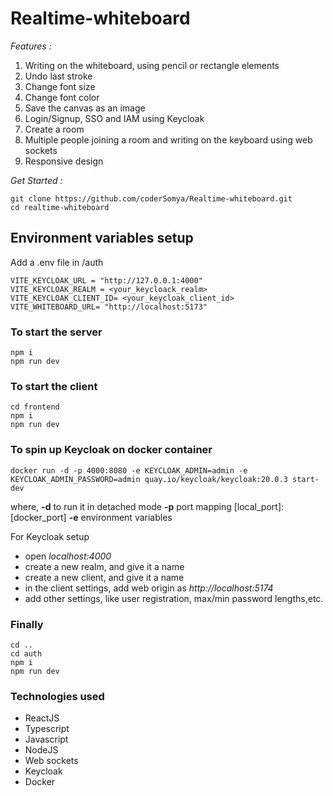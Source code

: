 # Realtime-whiteboard

_Features :_
1. Writing on the whiteboard, using pencil or rectangle elements
2. Undo last stroke
3. Change font size
4. Change font color
5. Save the canvas as an image
6. Login/Signup, SSO and IAM using Keycloak
5. Create a room
6. Multiple people joining a room and writing on the keyboard using web sockets
7. Responsive design

_Get Started :_

```
git clone https://github.com/coderSomya/Realtime-whiteboard.git
cd realtime-whiteboard
```

## Environment variables setup
Add a .env file in /auth

```
VITE_KEYCLOAK_URL = "http://127.0.0.1:4000"
VITE_KEYCLOAK_REALM = <your_keycloack_realm>
VITE_KEYCLOAK_CLIENT_ID= <your_keycloak_client_id>
VITE_WHITEBOARD_URL= "http://localhost:5173"
```


### To start the server

```
npm i
npm run dev
```

### To start the client
```
cd frontend
npm i
npm run dev
```

### To spin up Keycloak on docker container
```
docker run -d -p 4000:8080 -e KEYCLOAK_ADMIN=admin -e KEYCLOAK_ADMIN_PASSWORD=admin quay.io/keycloak/keycloak:20.0.3 start-dev
```
where, 
**-d** to run it in detached mode 
**-p** port mapping [local_port]:[docker_port] 
**-e** environment variables 


For Keycloak setup
- open _localhost:4000_
- create a new realm, and give it a name
- create a new client, and give it a name
- in the client settings, add web origin as _http://localhost:5174_
- add other settings, like user registration, max/min password lengths,etc.

### Finally
```
cd ..
cd auth
npm i
npm run dev
```

### Technologies used
- ReactJS
- Typescript
- Javascript
- NodeJS
- Web sockets
- Keycloak
- Docker
